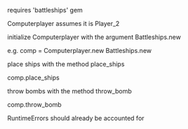 requires 'battleships' gem

Computerplayer assumes it is Player_2


initialize Computerplayer with the argument Battleships.new

e.g. comp = Computerplayer.new Battleships.new


place ships with the method place_ships

comp.place_ships


throw bombs with the method throw_bomb

comp.throw_bomb


RuntimeErrors should already be accounted for
